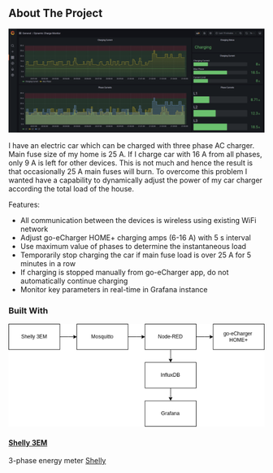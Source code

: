 ## About The Project

![Alt text](doc/grafana.png "Grafana")

I have an electric car which can be charged with three phase AC charger. Main fuse size of my home is 25 A. If I charge car with 16 A from all phases, only 9 A is left for other devices. This is not much and hence the result is that occasionally 25 A main fuses will burn. To overcome this problem I wanted have a capability to dynamically adjust the power of my car charger according the total load of the house.

Features:

* All communication between the devices is wireless using existing WiFi network  
* Adjust go-eCharger HOME+ charging amps (6-16 A) with 5 s interval
* Use maximum value of phases to determine the instantaneous load
* Temporarily stop charging the car if main fuse load is over 25 A for 5 minutes in a row
* If charging is stopped manually from go-eCharger app, do not automatically continue charging
* Monitor key parameters in real-time in Grafana instance

### Built With

![Alt text](doc/arch.png "Architecture")

#### [Shelly 3EM](https://shelly.cloud/)

3-phase energy meter [Shelly](https://shelly.cloud/)

####



